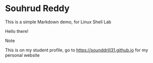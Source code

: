 # Souhrud Reddy

This is a simple Markdown demo, for Linux Shell Lab

Hello there!

> [!NOTE]
> This is on my student profile, go to https://sounddrill31.github.io for my personal website
